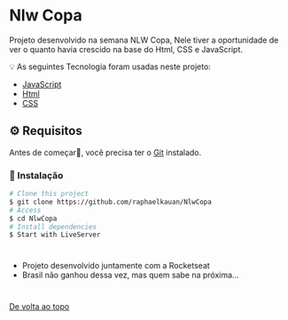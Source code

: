 # Nlw Copa

Projeto desenvolvido na semana NLW Copa, Nele tiver a oportunidade de ver o quanto havia crescido na base do Html, CSS e JavaScript.

💡 As seguintes Tecnologia foram usadas neste projeto:

- [JavaScript](https://developer.mozilla.org/pt-BR/docs/Web/JavaScript)
- [Html](https://developer.mozilla.org/pt-BR/docs/Web/HTML/Element/html/)
- [CSS](https://developer.mozilla.org/pt-BR/docs/Web/CSS)

## ⚙ Requisitos

Antes de começar🏁, você precisa ter o [Git](https://git-scm.com) instalado.

### 🔧 Instalação

```bash
# Clone this project
$ git clone https://github.com/raphaelkauan/NlwCopa
# Access
$ cd NlwCopa
# Install dependencies
$ Start with LiveServer
```

#

- Projeto desenvolvido juntamente com a Rocketseat
- Brasil não ganhou dessa vez, mas quem sabe na próxima...

#

<a href="#top">De volta ao topo</a>
